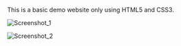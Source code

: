 This is a basic demo website only using HTML5 and CSS3.

![Screenshot_1](https://github.com/Aarti1Chauhan/Food-delivery-website/assets/160999437/937c30c6-4371-42bd-a0ed-31adcb61e6d5)

![Screenshot_2](https://github.com/Aarti1Chauhan/Food-delivery-website/assets/160999437/70385baf-9216-454f-8dcc-0b0064109e61)
